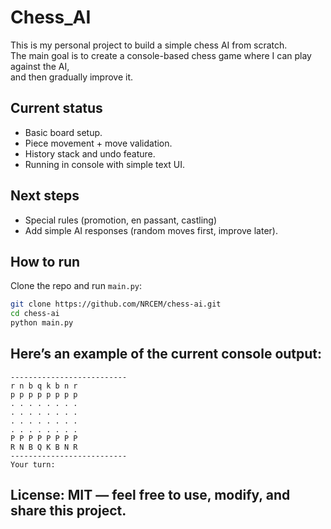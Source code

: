 # Chess_AI

This is my personal project to build a simple chess AI from scratch.  
The main goal is to create a console-based chess game where I can play against the AI,  
and then gradually improve it.

## Current status
- Basic board setup.
- Piece movement + move validation.
- History stack and undo feature.
- Running in console with simple text UI.

## Next steps
- Special rules (promotion, en passant, castling)
- Add simple AI responses (random moves first, improve later).

## How to run
Clone the repo and run `main.py`:

```bash
git clone https://github.com/NRCEM/chess-ai.git
cd chess-ai
python main.py
```

## Here’s an example of the current console output:
```
--------------------------
r n b q k b n r
p p p p p p p p
. . . . . . . .
. . . . . . . .
. . . . . . . .
. . . . . . . .
P P P P P P P P
R N B Q K B N R
--------------------------
Your turn:
```

## License: MIT — feel free to use, modify, and share this project.
